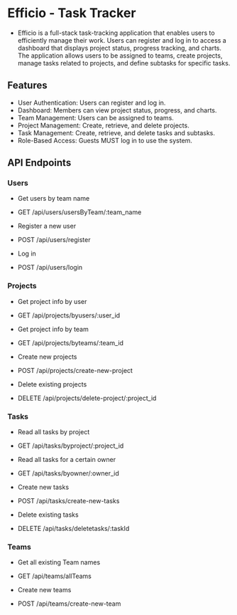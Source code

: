 # Efficio - Task Tracker

- Efficio is a full-stack task-tracking application that enables users to efficiently manage their work. Users can register and log in to access a dashboard that displays project status, progress tracking, and charts. The application allows users to be assigned to teams, create projects, manage tasks related to projects, and define subtasks for specific tasks.

## Features

- User Authentication: Users can register and log in.
- Dashboard: Members can view project status, progress, and charts.
- Team Management: Users can be assigned to teams.
- Project Management: Create, retrieve, and delete projects.
- Task Management: Create, retrieve, and delete tasks and subtasks.
- Role-Based Access: Guests MUST log in to use the system.

## API Endpoints

### Users
- Get users by team name
- GET /api/users/usersByTeam/:team_name

- Register a new user
- POST /api/users/register

- Log in
- POST /api/users/login

### Projects

- Get project info by user
- GET /api/projects/byusers/:user_id

- Get project info by team
- GET /api/projects/byteams/:team_id

- Create new projects
- POST /api/projects/create-new-project

- Delete existing projects
- DELETE /api/projects/delete-project/:project_id

### Tasks

- Read all tasks by project
- GET /api/tasks/byproject/:project_id

- Read all tasks for a certain owner
- GET /api/tasks/byowner/:owner_id

- Create new tasks
- POST /api/tasks/create-new-tasks

- Delete existing tasks
- DELETE /api/tasks/deletetasks/:taskId

### Teams

- Get all existing Team names
- GET /api/teams/allTeams

- Create new teams
- POST /api/teams/create-new-team
